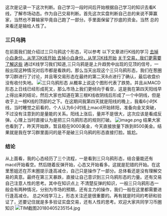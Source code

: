 这次是记录一下这次判断。自己学习一段时间后开始根据自己学习的知识去看K线，了解市场动态。作为自己交易判断。首先这次实盘判断自己总的来说不算赢家，当然也不算输家毕竟自己跑了一部分。手里面保留了抄底的资金。当然 总的来看还是输给人性了。
### 三只乌鸦
   在前面我们就介绍过三只乌鸦这个形态，可以参考 以下文章进行K线的学习
[ 去掉小白身份，从学习K线开始 ](https://mp.weixin.qq.com/s/DlWleTPNBlZ1pVd2T5uo5g)
[ 去掉小白身份，从学习K线开始](https://mp.weixin.qq.com/s/_L8hG1fBzuNenA0q0qh3tw)
[关于交易，我们更需要了解这些](https://mp.weixin.qq.com/s/AhE_gvXKNgiUbVO6aI4BDA)
  通过K线学习我们知道,三只乌鸦是是上升趋势中出现的见顶的信号，一般出现这种情况对后市都是看跌的。那么当天出现这个三只乌鸦形态，我们在葱圈学习群进行了讨论，并且等交易形态在最终的第二天8点进行了确认，最后收盘价没有收付失地。
![三只乌鸦形态](https://upload-images.jianshu.io/upload_images/4237685-198b1fc9fcaf65fc.png?imageMogr2/auto-orient/strip%7CimageView2/2/w/1240)
从概率上说这个图形代表了跌势。并且从MACD形态上日线已经形成死叉，那么市场上我们更倾向于看空，这是我在第四天阳线早上得出来的结论，然后大家也知道在第三根K线收阴线后形成了一个中阴线，但是收于上一根K线的顶部的之下。在这期间我第四天就是阳线的晚上，我看6小时K线，当时睡觉之前看的，个人认为6小时线上macd开始转阳，准备向金叉突破，不过没有注意到的是量能的关系。阳线上涨后，量并不是很大，这次应该是看成反弹。心理上当时直接认为是把三只乌鸦形态的规则打破。
![image.png](https://upload-images.jianshu.io/upload_images/4237685-0dbdef7c1e7215f0.png?imageMogr2/auto-orient/strip%7CimageView2/2/w/1240)
结果大家也看到了，昨天开始跌，暂且稳在9000美金，今天直接放量下跌到8500美金。结果就是我在学习群里面问的是不是破三只乌鸦的形态直接打脸。尴尬。
### 结论
 从上面看，我的心态经历了三个流程，一是看到三只乌鸦形态，结合量能还有macd开始看空。然后随着反弹开始，心态又开始看多。这就是犯错的开始。在这里葱姐还在芥末圈提示逢高减仓，自己只是操作了一部分。总体看还是没有理解交易的真意。最终在第三天暴跌，直接让自己意识到三只乌鸦形态的力量。还有交易自己注意人性的思考。其中在知识点上 不清楚反弹的知识，一般三只乌鸦形态一般会有两种情况，分别为市场的预期，还有主力的操作，我们一般在这里都需要进行逢高减仓。
总之K线学习上，形态关注还是很重要的。再有就是时间的考研和验证了，还要记住就是多多验证实盘交易，还有人性的思考。欢迎大家共同学习币圈知识
![TIM截图20180405235154.jpg](https://upload-images.jianshu.io/upload_images/4237685-58a754a638802bae.jpg?imageMogr2/auto-orient/strip%7CimageView2/2/w/1240)

